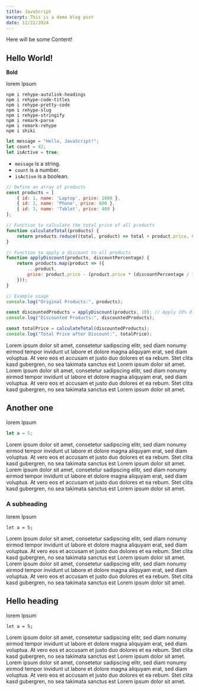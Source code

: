 ```yaml
---
title: JavaScript
excerpt: This is a demo blog post
date: 12/22/2024
---
```


Here will be some Content!

## Hello World!

<b>Bold</b>

lorem Ipsum

```bash:bash showLineNumbers
npm i rehype-autolink-headings
npm i rehype-code-titles
npm i rehype-pretty-code
npm i rehype-slug
npm i rehype-stringify
npm i remark-parse
npm i remark-rehype
npm i shiki
```

```js:test.js showLineNumbers /count/
let message = "Hello, JavaScript!";
let count = 42;
let isActive = true;
```

- ```message``` is a string.
- `count` is a number.
- `isActive` is a boolean.

```javascript showLineNumbers {3-5, 7}
// Define an array of products
const products = [
    { id: 1, name: 'Laptop', price: 1000 },
    { id: 2, name: 'Phone', price: 600 },
    { id: 3, name: 'Tablet', price: 400 }
];

// Function to calculate the total price of all products
function calculateTotal(products) {
    return products.reduce((total, product) => total + product.price, 0);
}

// Function to apply a discount to all products
function applyDiscount(products, discountPercentage) {
    return products.map(product => ({
        ...product,
        price: product.price - (product.price * (discountPercentage / 100))
    }));
}

// Example usage
console.log("Original Products:", products);

const discountedProducts = applyDiscount(products, 10); // Apply 10% discount
console.log("Discounted Products:", discountedProducts);

const totalPrice = calculateTotal(discountedProducts);
console.log("Total Price after Discount:", totalPrice);
```

Lorem ipsum dolor sit amet, consetetur sadipscing elitr, sed diam nonumy eirmod tempor invidunt ut labore et dolore magna aliquyam erat, sed diam voluptua. At vero eos et accusam et justo duo dolores et ea rebum. Stet clita kasd gubergren, no sea takimata sanctus est Lorem ipsum dolor sit amet. Lorem ipsum dolor sit amet, consetetur sadipscing elitr, sed diam nonumy eirmod tempor invidunt ut labore et dolore magna aliquyam erat, sed diam voluptua. At vero eos et accusam et justo duo dolores et ea rebum. Stet clita kasd gubergren, no sea takimata sanctus est Lorem ipsum dolor sit amet.

## Another one

lorem Ipsum

```javascript
let a = 5;
```

Lorem ipsum dolor sit amet, consetetur sadipscing elitr, sed diam nonumy eirmod tempor invidunt ut labore et dolore magna aliquyam erat, sed diam voluptua. At vero eos et accusam et justo duo dolores et ea rebum. Stet clita kasd gubergren, no sea takimata sanctus est Lorem ipsum dolor sit amet. Lorem ipsum dolor sit amet, consetetur sadipscing elitr, sed diam nonumy eirmod tempor invidunt ut labore et dolore magna aliquyam erat, sed diam voluptua. At vero eos et accusam et justo duo dolores et ea rebum. Stet clita kasd gubergren, no sea takimata sanctus est Lorem ipsum dolor sit amet.

### A subheading

lorem Ipsum

```
let a = 5;
```

Lorem ipsum dolor sit amet, consetetur sadipscing elitr, sed diam nonumy eirmod tempor invidunt ut labore et dolore magna aliquyam erat, sed diam voluptua. At vero eos et accusam et justo duo dolores et ea rebum. Stet clita kasd gubergren, no sea takimata sanctus est Lorem ipsum dolor sit amet. Lorem ipsum dolor sit amet, consetetur sadipscing elitr, sed diam nonumy eirmod tempor invidunt ut labore et dolore magna aliquyam erat, sed diam voluptua. At vero eos et accusam et justo duo dolores et ea rebum. Stet clita kasd gubergren, no sea takimata sanctus est Lorem ipsum dolor sit amet.

## Hello heading

lorem Ipsum

```
let a = 5;
```

Lorem ipsum dolor sit amet, consetetur sadipscing elitr, sed diam nonumy eirmod tempor invidunt ut labore et dolore magna aliquyam erat, sed diam voluptua. At vero eos et accusam et justo duo dolores et ea rebum. Stet clita kasd gubergren, no sea takimata sanctus est Lorem ipsum dolor sit amet. Lorem ipsum dolor sit amet, consetetur sadipscing elitr, sed diam nonumy eirmod tempor invidunt ut labore et dolore magna aliquyam erat, sed diam voluptua. At vero eos et accusam et justo duo dolores et ea rebum. Stet clita kasd gubergren, no sea takimata sanctus est Lorem ipsum dolor sit amet.
